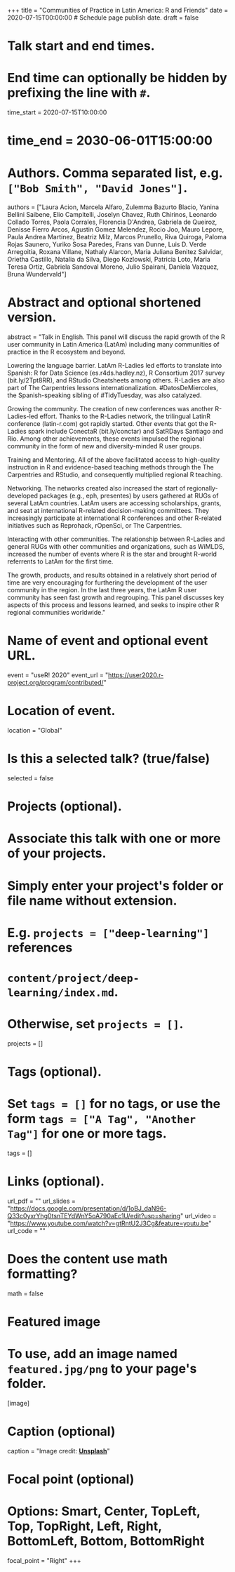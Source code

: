 +++
title = "Communities of Practice in Latin America: R and Friends"
date = 2020-07-15T00:00:00  # Schedule page publish date.
draft = false

# Talk start and end times.
#   End time can optionally be hidden by prefixing the line with `#`.
time_start = 2020-07-15T10:00:00
# time_end = 2030-06-01T15:00:00

# Authors. Comma separated list, e.g. `["Bob Smith", "David Jones"]`.
authors = ["Laura Acion, Marcela Alfaro, Zulemma Bazurto Blacio, Yanina Bellini Saibene, Elio Campitelli, Joselyn Chavez, Ruth Chirinos, Leonardo Collado Torres, Paola Corrales, Florencia D'Andrea, Gabriela de Queiroz, Denisse Fierro Arcos, Agustin Gomez Melendez, Rocio Joo, Mauro Lepore, Paula Andrea Martinez, Beatriz Milz, Marcos Prunello, Riva Quiroga, Paloma Rojas Saunero, Yuriko Sosa Paredes, Frans van Dunne, Luis D. Verde Arregoitia, Roxana Villane, Nathaly Alarcon, Maria Juliana Benitez Salvidar, Orietha Castillo, Natalia da Silva, Diego Kozlowski, Patricia Loto, Maria Teresa Ortiz, Gabriela Sandoval Moreno, Julio Spairani, Daniela Vazquez, Bruna Wundervald"]

# Abstract and optional shortened version.
abstract = "Talk in English. This panel will discuss the rapid growth of the R user community in Latin America (LatAm) including many communities of practice in the R ecosystem and beyond. 

Lowering the language barrier. LatAm R-Ladies led efforts to translate into Spanish: R for Data Science (es.r4ds.hadley.nz), R Consortium 2017 survey (bit.ly/2Tpt8RR), and RStudio Cheatsheets among others. R-Ladies are also part of The Carpentries lessons internationalization. #DatosDeMiercoles, the Spanish-speaking sibling of #TidyTuesday, was also catalyzed.

Growing the community. The creation of new conferences was another R-Ladies-led effort. Thanks to the R-Ladies network, the trilingual LatinR conference (latin-r.com) got rapidly started. Other events that got the R-Ladies spark include ConectaR (bit.ly/conctar) and SatRDays Santiago and Rio. Among other achievements, these events impulsed the regional community in the form of new and diversity-minded R user groups.

Training and Mentoring. All of the above facilitated access to high-quality instruction in R and evidence-based teaching methods through the The Carpentries and RStudio, and consequently multiplied regional R teaching.

Networking. The networks created also increased the start of regionally-developed packages (e.g., eph, presentes) by users gathered at RUGs of several LatAm countries. LatAm users are accessing scholarships, grants,  and seat at international R-related decision-making committees. They increasingly participate at international R conferences and other R-related initiatives such as Reprohack, rOpenSci, or The Carpentries. 

Interacting with other communities. The relationship between R-Ladies and general RUGs with other communities and organizations, such as WiMLDS, increased the number of events where R is the star and brought R-world referrents to LatAm for the first time.

The growth, products, and results obtained in a relatively short period of  time are very encouraging for furthering the development of the user community in the region. In the last three years, the LatAm R user community has seen fast growth and regrouping. This panel discusses key aspects of this process and lessons learned, and seeks to inspire other R regional communities worldwide."

# Name of event and optional event URL.
event = "useR! 2020"
event_url = "https://user2020.r-project.org/program/contributed/"

# Location of event.
location = "Global"

# Is this a selected talk? (true/false)
selected = false

# Projects (optional).
#   Associate this talk with one or more of your projects.
#   Simply enter your project's folder or file name without extension.
#   E.g. `projects = ["deep-learning"]` references 
#   `content/project/deep-learning/index.md`.
#   Otherwise, set `projects = []`.
projects = []

# Tags (optional).
#   Set `tags = []` for no tags, or use the form `tags = ["A Tag", "Another Tag"]` for one or more tags.
tags = []

# Links (optional).
url_pdf = ""
url_slides = "https://docs.google.com/presentation/d/1oBJ_daN96-Q33c0yxrYhg0tsnTEYdWnY5oA790aEc1U/edit?usp=sharing"
url_video = "https://www.youtube.com/watch?v=gtRntU2J3Cg&feature=youtu.be"
url_code = ""

# Does the content use math formatting?
math = false

# Featured image
# To use, add an image named `featured.jpg/png` to your page's folder. 
[image]
  # Caption (optional)
  caption = "Image credit: [**Unsplash**](https://unsplash.com/photos/bzdhc5b3Bxs)"

  # Focal point (optional)
  # Options: Smart, Center, TopLeft, Top, TopRight, Left, Right, BottomLeft, Bottom, BottomRight
  focal_point = "Right"
+++
